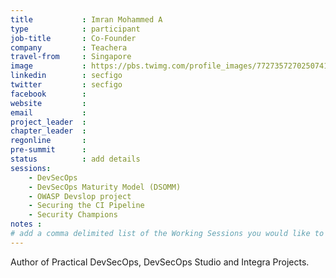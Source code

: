 ```yaml
---
title           : Imran Mohammed A
type            : participant
job-title       : Co-Founder 
company         : Teachera
travel-from     : Singapore 
image           : https://pbs.twimg.com/profile_images/772735727025074176/Hw04tWg0_400x400.jpg
linkedin        : secfigo
twitter         : secfigo
facebook        :
website         :
email           : 
project_leader  :
chapter_leader  :
regonline       :
pre-summit      :
status          : add details
sessions:
    - DevSecOps
    - DevSecOps Maturity Model (DSOMM)
    - OWASP Devslop project
    - Securing the CI Pipeline
    - Security Champions
notes :
# add a comma delimited list of the Working Sessions you would like to attend in the meta above (use the session's title) e.g. sessions: Security Playbooks Diagrams, Hackathon Daily Sessions
---
```


Author of Practical DevSecOps, DevSecOps Studio and Integra Projects.

<!-- put more details about participant here -->
